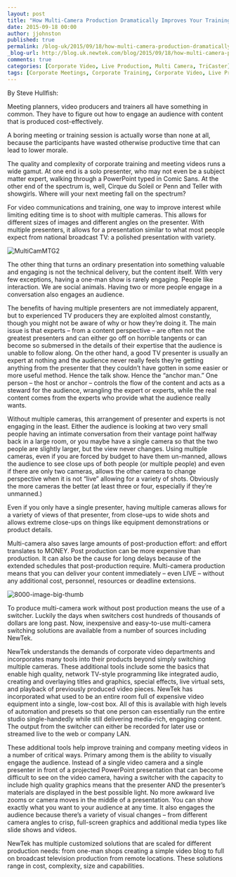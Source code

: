 ```yaml
---
layout: post
title: "How Multi-Camera Production Dramatically Improves Your Training and Company Meeting Videos"
date: 2015-09-18 00:00
author: jjohnston
published: true
permalink: /blog-uk/2015/09/18/how-multi-camera-production-dramatically-improves-your-training-and-company-meeting-videos/
_blog-url: http://blog.uk.newtek.com/blog/2015/09/18/how-multi-camera-production-dramatically-improves-your-training-and-company-meeting-videos/
comments: true
categories: [Corporate Video, Live Production, Multi Camera, TriCaster]
tags: [Corporate Meetings, Corporate Training, Corporate Video, Live Production, Multi Camera, TriCaster]
---
```

By Steve Hullfish:

Meeting planners, video producers and trainers all have something in common. They have to figure out how to engage an audience with content that is produced cost-effectively.

A boring meeting or training session is actually worse than none at all, because the participants have wasted otherwise productive time that can lead to lower morale.

The quality and complexity of corporate training and meeting videos runs a wide gamut. At one end is a solo presenter, who may not even be a subject matter expert, walking through a PowerPoint typed in Comic Sans. At the other end of the spectrum is, well, Cirque du Soleil or Penn and Teller with showgirls. Where will your next meeting fall on the spectrum?

For video communications and training, one way to improve interest while limiting editing time is to shoot with multiple cameras. This allows for different sizes of images and different angles on the presenter. With multiple presenters, it allows for a presentation similar to what most people expect from national broadcast TV: a polished presentation with variety.

![MultiCamMTG2](http://blog.uk.newtek.com/wp-content/uploads/2015/09/MultiCamMTG2.jpg)

The other thing that turns an ordinary presentation into something valuable and engaging is not the technical delivery, but the content itself. With very few exceptions, having a one-man show is rarely engaging. People like interaction. We are social animals. Having two or more people engage in a conversation also engages an audience.

The benefits of having multiple presenters are not immediately apparent, but to experienced TV producers they are exploited almost constantly, though you might not be aware of why or how they’re doing it. The main issue is that experts – from a content perspective – are often not the greatest presenters and can either go off on horrible tangents or can become so submersed in the details of their expertise that the audience is unable to follow along. On the other hand, a good TV presenter is usually an expert at nothing and the audience never really feels they’re getting anything from the presenter that they couldn’t have gotten in some easier or more useful method. Hence the talk show. Hence the “anchor man.” One person – the host or anchor – controls the flow of the content and acts as a steward for the audience, wrangling the expert or experts, while the real content comes from the experts who provide what the audience really wants.

Without multiple cameras, this arrangement of presenter and experts is not engaging in the least. Either the audience is looking at two very small people having an intimate conversation from their vantage point halfway back in a large room, or you maybe have a single camera so that the two people are slightly larger, but the view never changes. Using multiple cameras, even if you are forced by budget to have them un-manned, allows the audience to see close ups of both people (or multiple people) and even if there are only two cameras, allows the other camera to change perspective when it is not “live” allowing for a variety of shots. Obviously the more cameras the better (at least three or four, especially if they’re unmanned.)

Even if you only have a single presenter, having multiple cameras allows for a variety of views of that presenter, from close-ups to wide shots and allows extreme close-ups on things like equipment demonstrations or product details.

Multi-camera also saves large amounts of post-production effort: and effort translates to MONEY. Post production can be more expensive than production. It can also be the cause for long delays because of the extended schedules that post-production require. Multi-camera production means that you can deliver your content immediately – even LIVE – without any additional cost, personnel, resources or deadline extensions.

![8000-image-big-thumb](http://blog.uk.newtek.com/wp-content/uploads/2015/09/8000-image-big-thumb.jpg)

To produce multi-camera work without post production means the use of a switcher. Luckily the days when switchers cost hundreds of thousands of dollars are long past. Now, inexpensive and easy-to-use multi-camera switching solutions are available from a number of sources including NewTek.

NewTek understands the demands of corporate video departments and incorporates many tools into their products beyond simply switching multiple cameras. These additional tools include some the basics that enable high quality, network TV-style programming like integrated audio, creating and overlaying titles and graphics, special effects, live virtual sets, and playback of previously produced video pieces. NewTek has incorporated what used to be an entire room full of expensive video equipment into a single, low-cost box. All of this is available with high levels of automation and presets so that one person can essentially run the entire studio single-handedly while still delivering media-rich, engaging content. The output from the switcher can either be recorded for later use or streamed live to the web or company LAN.

These additional tools help improve training and company meeting videos in a number of critical ways. Primary among them is the ability to visually engage the audience. Instead of a single video camera and a single presenter in front of a projected PowerPoint presentation that can become difficult to see on the video camera, having a switcher with the capacity to include high quality graphics means that the presenter AND the presenter’s materials are displayed in the best possible light. No more awkward live zooms or camera moves in the middle of a presentation. You can show exactly what you want to your audience at any time. It also engages the audience because there’s a variety of visual changes – from different camera angles to crisp, full-screen graphics and additional media types like slide shows and videos.

NewTek has multiple customized solutions that are scaled for different production needs: from one-man shops creating a simple video blog to full on broadcast television production from remote locations. These solutions range in cost, complexity, size and capabilities.
